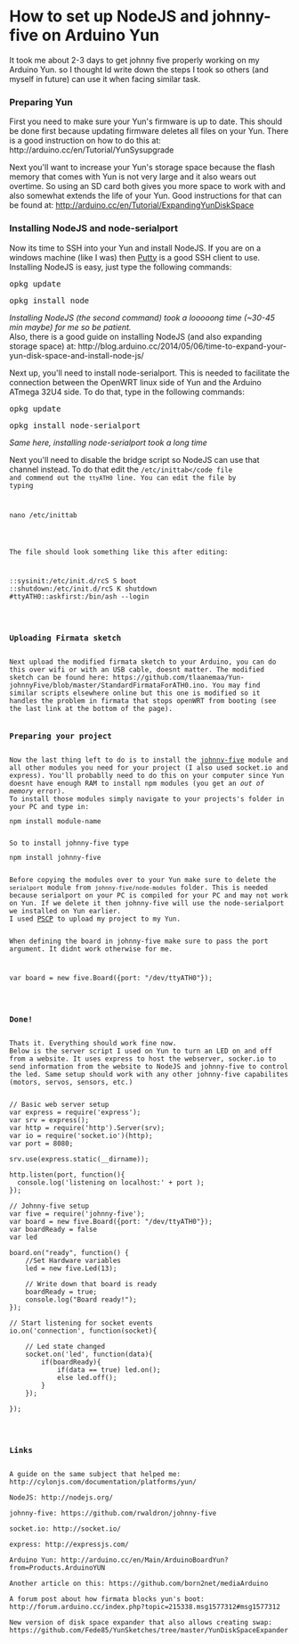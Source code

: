 <h1>How to set up NodeJS and johnny-five on Arduino Yun</h1>

<p>It took me about 2-3 days to get johnny five properly working on my Arduino Yun. so I thought Id write down the steps I took so others (and myself in future) can use it when facing similar task.</p>


<h3>Preparing Yun</h3>
First you need to make sure your Yun's firmware is up to date. This should be done first because updating firmware deletes all files on your Yun. There is a good instruction on how to do this at: <a>http://arduino.cc/en/Tutorial/YunSysupgrade</a>

Next you'll want to increase your Yun's storage space because the flash memory that comes with Yun is not very large and it also wears out overtime. So using an SD card both gives you more space to work with and also somewhat extends the life of your Yun. Good instructions for that can be found at: <a>http://arduino.cc/en/Tutorial/ExpandingYunDiskSpace</a>

<h3>Installing NodeJS and node-serialport</h3>
Now its time to SSH into your Yun and install NodeJS. If you are on a windows machine (like I was) then <a href="http://www.chiark.greenend.org.uk/~sgtatham/putty/download.html">Putty</a> is a good SSH client to use. Installing NodeJS is easy, just type the following commands:
<pre>opkg update</pre>
<pre>opkg install node</pre>
<i>Installing NodeJS (the second command) took a looooong time (~30-45 min maybe) for me so be patient.</i><br>
Also, there is a good guide on installing NodeJS (and also expanding storage space) at: <a>http://blog.arduino.cc/2014/05/06/time-to-expand-your-yun-disk-space-and-install-node-js/</a>

Next up, you'll need to install node-serialport. This is needed to facilitate the connection between the OpenWRT linux side of Yun and the Arduino ATmega 32U4 side. To do that, type in the following commands:
<pre>opkg update</pre>
<pre>opkg install node-serialport</pre>
<i>Same here, installing node-serialport took a long time</i><br>

Next you'll need to disable the bridge script so NodeJS can use that channel instead. To do that edit the <code>/etc/inittab</code file and commend out the <code>ttyATH0</code> line. You can edit the file by typing
<pre>nano /etc/inittab</pre>
The file should look something like this after editing:
<pre>
::sysinit:/etc/init.d/rcS S boot
::shutdown:/etc/init.d/rcS K shutdown
#ttyATH0::askfirst:/bin/ash --login
</pre>

<h3>Uploading Firmata sketch</h3>
Next upload the modified firmata sketch to your Arduino, you can do this over wifi or with an USB cable, doesnt matter. The modified sketch can be found here: <a>https://github.com/tlaanemaa/Yun-johnnyFive/blob/master/StandardFirmataForATH0.ino</a>. You may find similar scripts elsewhere online but this one is modified so it handles the problem in firmata that stops openWRT from booting (see the last link at the bottom of the page).

<h3>Preparing your project</h3>
Now the last thing left to do is to install the <a href="https://github.com/rwaldron/johnny-five">johnny-five</a> module and all other modules you need for your project (I also used socket.io and express). You'll probablly need to do this on your computer since Yun doesnt have enough RAM to install npm modules (you get an <i>out of memory</i> error).
To install those modules simply navigate to your projects's folder in your PC and type in:
<pre>npm install module-name</pre>
So to install johnny-five type 
<pre>npm install johnny-five</pre>
Before copying the modules over to your Yun make sure to delete the <code>serialport</code> module from <code>johnny-five/node-modules</code> folder. This is needed because serialport on your PC is compiled for your PC and may not work on Yun. If we delete it then johnny-five will use the node-serialport we installed on Yun earlier.
I used <a href="http://www.chiark.greenend.org.uk/~sgtatham/putty/download.html">PSCP</a> to upload my project to my Yun.

When defining the board in johnny-five make sure to pass the port argument. It didnt work otherwise for me.
<pre>var board = new five.Board({port: "/dev/ttyATH0"});</pre>

<h3>Done!</h3>
Thats it. Everything should work fine now.
Below is the server script I used on Yun to turn an LED on and off from a website. It uses express to host the webserver, socker.io to send information from the website to NodeJS and johnny-five to control the led. Same setup should work with any other johnny-five capabilites (motors, servos, sensors, etc.)

<pre>
// Basic web server setup
var express = require('express');
var srv = express();
var http = require('http').Server(srv);
var io = require('socket.io')(http);
var port = 8080;

srv.use(express.static(__dirname));

http.listen(port, function(){
  console.log('listening on localhost:' + port );
});

// Johnny-five setup
var five = require('johnny-five');
var board = new five.Board({port: "/dev/ttyATH0"});
var boardReady = false
var led

board.on("ready", function() {	
	//Set Hardware variables
	led = new five.Led(13);
	
	// Write down that board is ready
	boardReady = true;
	console.log("Board ready!");
});

// Start listening for socket events
io.on('connection', function(socket){

	// Led state changed
	socket.on('led', function(data){
		if(boardReady){
			if(data == true) led.on();
			else led.off();
		}
	});
	
});
</pre>


<h3>Links</h3>
A guide on the same subject that helped me: <a>http://cylonjs.com/documentation/platforms/yun/</a><br>
NodeJS: <a>http://nodejs.org/</a><br>
johnny-five: <a>https://github.com/rwaldron/johnny-five</a><br>
socket.io: <a>http://socket.io/</a><br>
express: <a>http://expressjs.com/</a><br>
Arduino Yun: <a>http://arduino.cc/en/Main/ArduinoBoardYun?from=Products.ArduinoYUN</a><br>
Another article on this: <a>https://github.com/born2net/mediaArduino</a><br>
A forum post about how firmata blocks yun's boot: <a>http://forum.arduino.cc/index.php?topic=215338.msg1577312#msg1577312</a><br>
New version of disk space expander that also allows creating swap: <a>https://github.com/Fede85/YunSketches/tree/master/YunDiskSpaceExpander</a><br>
